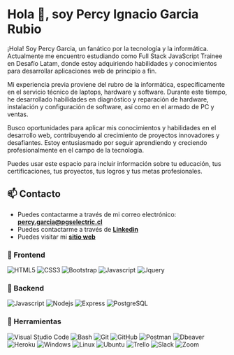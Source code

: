 # Hola 👋, soy Percy Ignacio Garcia Rubio

¡Hola! Soy Percy Garcia, un fanático por la tecnología y la informática. Actualmente me encuentro estudiando como Full Stack JavaScript Trainee en Desafío Latam, donde estoy adquiriendo habilidades y conocimientos para desarrollar aplicaciones web de principio a fin.

Mi experiencia previa proviene del rubro de la informática, específicamente en el servicio técnico de laptops, hardware y software. Durante este tiempo, he desarrollado habilidades en diagnóstico y reparación de hardware, instalación y configuración de software, así como en el armado de PC y ventas.

Busco oportunidades para aplicar mis conocimientos y habilidades en el desarrollo web, contribuyendo al crecimiento de proyectos innovadores y desafiantes. Estoy entusiasmado por seguir aprendiendo y creciendo profesionalmente en el campo de la tecnología.

Puedes usar este espacio para incluir información sobre tu educación, tus certificaciones, tus proyectos, tus logros y tus metas profesionales.


## 📫 Contacto

- Puedes contactarme a través de mi correo electrónico: **<percy.garcia@pgselectric.cl>**
- Puedes contactarme a través de **[Linkedin]([https://www.linkedin.com/in/example](https://www.linkedin.com/in/percy-ignacio-garcia-rubio-7bb3b523a/))**
- Puedes visitar mi **[sitio web](https://pgselectric.cl)**

### 🎨 Frontend

![HTML5](https://img.shields.io/badge/HTML5-E34F26?style=for-the-badge&logo=html5&logoColor=white) ![CSS3](https://img.shields.io/badge/CSS3-1572B6?style=for-the-badge&logo=css3&logoColor=white) ![Bootstrap](https://img.shields.io/badge/Bootstrap-563D7C?style=for-the-badge&logo=bootstrap&logoColor=white) ![Javascript](https://img.shields.io/badge/Javascript-323330?style=for-the-badge&logo=javascript&logoColor=F7DF1E) ![Jquery](https://img.shields.io/badge/jQuery-0769AD?style=for-the-badge&logo=jquery&logoColor=white)

### 🔨 Backend

![Javascript](https://img.shields.io/badge/Javascript-323330?style=for-the-badge&logo=javascript&logoColor=F7DF1E) ![Nodejs](https://img.shields.io/badge/Node.js-43853D?style=for-the-badge&logo=node.js&logoColor=white) ![Express](https://img.shields.io/badge/Express.js-404D59?style=for-the-badge) ![PostgreSQL](https://img.shields.io/badge/PostgreSQL-316192?style=for-the-badge&logo=postgresql&logoColor=white)

### 📎 Herramientas

![Visual Studio Code](https://img.shields.io/badge/Visual%20Studio%20Code-007ACC?style=for-the-badge&logo=visual-studio-code&logoColor=white) ![Bash](https://img.shields.io/badge/Bash-121011?style=for-the-badge&logo=gnu-bash&logoColor=white) ![Git](https://img.shields.io/badge/git-%23F05033.svg?style=for-the-badge&logo=git&logoColor=white) ![GitHub](https://img.shields.io/badge/github-%23121011.svg?style=for-the-badge&logo=github&logoColor=white) ![Postman](https://img.shields.io/badge/Postman-FF6C37?style=for-the-badge&logo=postman&logoColor=white) ![Dbeaver](https://img.shields.io/badge/DBeaver-EE0000?style=for-the-badge&logo=dbeaver&logoColor=white) ![Heroku](https://img.shields.io/badge/Heroku-430098?style=for-the-badge&logo=heroku&logoColor=white) ![Windows](https://img.shields.io/badge/Windows-0078D6?style=for-the-badge&logo=windows&logoColor=white) ![Linux](https://img.shields.io/badge/Linux-FCC624?style=for-the-badge&logo=linux&logoColor=black) ![Ubuntu](https://img.shields.io/badge/Ubuntu-E95420?style=for-the-badge&logo=ubuntu&logoColor=white) ![Trello](https://img.shields.io/badge/Trello-0052CC?style=for-the-badge&logo=trello&logoColor=white) ![Slack](https://img.shields.io/badge/Slack-4A154B?style=for-the-badge&logo=slack&logoColor=white) ![Zoom](https://img.shields.io/badge/Zoom-2D8CFF?style=for-the-badge&logo=zoom&logoColor=white)
